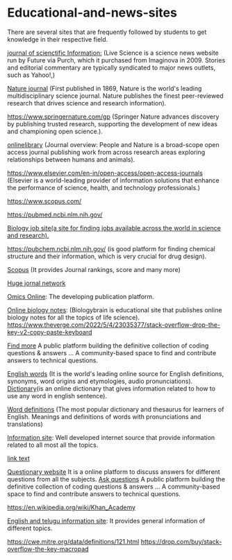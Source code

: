 # Educational-and-news-sites
There are several sites that are frequently followed by students to get knowledge in their respective field.

<a href="http://www.science.com/">journal of scienctific Information:</a>  (Live Science is a science news website run by Future via Purch, which it purchased from Imaginova in 2009. Stories and editorial commentary are typically syndicated to major news outlets, such as Yahoo!,)

<a href="https://www.nature.com/">Nature journal</a> (First published in 1869, Nature is the world's leading multidisciplinary science journal. Nature publishes the finest peer-reviewed research that drives science and research information).

https://www.springernature.com/gp (Springer Nature advances discovery by publishing trusted research, supporting the development of new ideas and championing open science.).


<a href="https://besjournals.onlinelibrary.wiley.com/journal">onlinelibrary</a>  (Journal overview: People and Nature is a broad-scope open access journal publishing work from across research areas exploring relationships between humans and animals).

https://www.elsevier.com/en-in/open-access/open-access-journals (Elsevier is a world-leading provider of information solutions that enhance the performance of science, health, and technology professionals.)

https://www.scopus.com/

https://pubmed.ncbi.nlm.nih.gov/

<a href="https://bigbiologist.com ">Biology job site(a site for finding jobs available across the world in science and research).</a>

https://pubchem.ncbi.nlm.nih.gov/ (is good platform for finding chemical structure and their information, which is very crucial for drug design).

<a href=" https://www.scopus.com/sourceid/23340">Scopus</a> (It provides Journal rankings, score and many more)

<a href="https://pubs.acs.org/journal/chreay">Huge jornal network</a> 

<a href="https://www.omicsonline.org/scientific-journals.php">Omics Online</a>: The developing publication platform.

<a href="https://www.biologybrain.com"> Online biology notes</a>: (Biologybrain is educational site that publishes online biology notes for all the topics of life science).
https://www.theverge.com/2022/5/4/23035377/stack-overflow-drop-the-key-v2-copy-paste-keyboard

<a href="http://mp.weixin.qq.com/s/J6Vz-WgyTgTpOPnKFu7GpA/">Find more</a> A public platform building the definitive collection of coding questions & answers ... A community-based space to find and contribute answers to technical questions.

<a href="https://www.dictionary.com/">English words</a> (It is the world's leading online source for English definitions, synonyms, word origins and etymologies, audio pronunciations). <a href="https://yytwins.com ">Dictionary</a>(is an online dictionary that gives information related to how to use any word in english sentence).

<a href="https://dictionary.cambridge.org/">Word definitions</a>  (The most popular dictionary and thesaurus for learners of English. Meanings and definitions of words with pronunciations and translations)

<a href="https://www.britannica.com/">Information site</a>: Well developed internet source that provide information related to all most all the topics.

<a href="https://www.khanacademy.org/">link text</a>

<a href="https://mindacy.com/">Questionary website</a> It is a online platform to discuss answers for different questions from all the subjects.
<a href="https://stackoverflow.com/">Ask questions</a> A public platform building the definitive collection of coding questions & answers ... A community-based space to find and contribute answers to technical questions.

https://en.wikipedia.org/wiki/Khan_Academy

<a href="https://mysymedia.com/">English and telugu information site</a>: It provides general information of different topics.

https://cwe.mitre.org/data/definitions/121.html
https://drop.com/buy/stack-overflow-the-key-macropad


